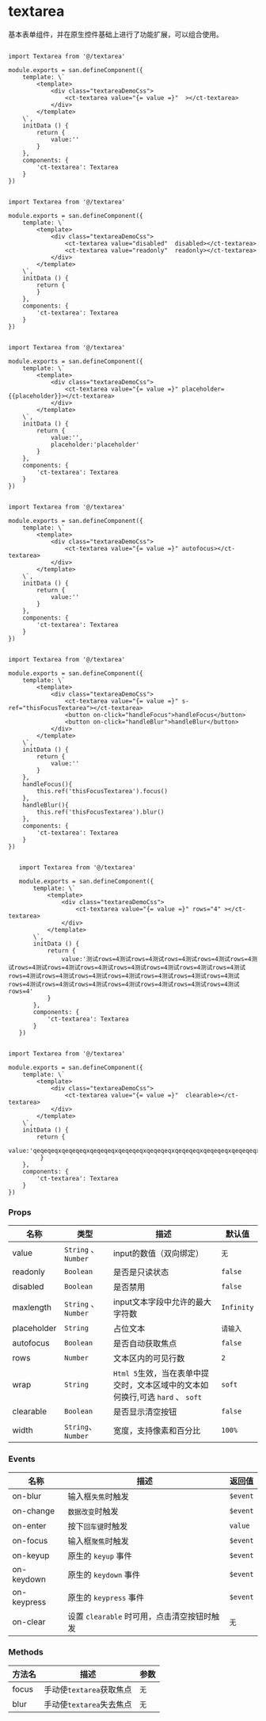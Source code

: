# textarea

基本表单组件，并在原生控件基础上进行了功能扩展，可以组合使用。


```san 基础用法

import Textarea from '@/textarea'

module.exports = san.defineComponent({
    template: \`
        <template>
            <div class="textareaDemoCss">
                <ct-textarea value="{= value =}"  ></ct-textarea>
            </div>
        </template>
    \`,
    initData () {
        return {
            value:''
        }
    },
    components: {
        'ct-textarea': Textarea
    }
})

```

```san disabled 和 readonly

import Textarea from '@/textarea'

module.exports = san.defineComponent({
    template: \`
        <template>
            <div class="textareaDemoCss">
                <ct-textarea value="disabled"  disabled></ct-textarea>
                <ct-textarea value="readonly"  readonly></ct-textarea>
            </div>
        </template>
    \`,
    initData () {
        return {
        }
    },
    components: {
        'ct-textarea': Textarea
    }
})

```

```san placeHolder:占位文本

import Textarea from '@/textarea'

module.exports = san.defineComponent({
    template: \`
        <template>
            <div class="textareaDemoCss">
                <ct-textarea value="{= value =}" placeholder={{placeholder}}></ct-textarea>
            </div>
        </template>
    \`,
    initData () {
        return {
            value:'',
            placeholder:'placeholder'
        }
    },
    components: {
        'ct-textarea': Textarea
    }
})

```

```san 自动获取焦点

import Textarea from '@/textarea'

module.exports = san.defineComponent({
    template: \`
        <template>
            <div class="textareaDemoCss">
                <ct-textarea value="{= value =}" autofocus></ct-textarea>
            </div>
        </template>
    \`,
    initData () {
        return {
            value:''
        }
    },
    components: {
        'ct-textarea': Textarea
    }
})

```

```san 手动获取焦点，通过自带的focus方法，手动聚焦

import Textarea from '@/textarea'

module.exports = san.defineComponent({
    template: \`
        <template>
            <div class="textareaDemoCss">
                <ct-textarea value="{= value =}" s-ref="thisFocusTextarea"></ct-textarea>
                <button on-click="handleFocus">handleFocus</button>
                <button on-click="handleBlur">handleBlur</button>
            </div>
        </template>
    \`,
    initData () {
        return {
            value:''
        }
    },
    handleFocus(){
        this.ref('thisFocusTextarea').focus()
    },
    handleBlur(){
        this.ref('thisFocusTextarea').blur()
    },
    components: {
        'ct-textarea': Textarea
    }
})

```

```san rows：设置文本区内的可见行数

   import Textarea from '@/textarea'

   module.exports = san.defineComponent({
       template: \`
           <template>
               <div class="textareaDemoCss">
                   <ct-textarea value="{= value =}" rows="4" ></ct-textarea>
               </div>
           </template>
       \`,
       initData () {
           return {
               value:'测试rows=4测试rows=4测试rows=4测试rows=4测试rows=4测试rows=4测试rows=4测试rows=4测试rows=4测试rows=4测试rows=4测试rows=4测试rows=4测试rows=4测试rows=4测试rows=4测试rows=4测试rows=4测试rows=4测试rows=4测试rows=4测试rows=4测试rows=4测试rows=4测试rows=4测试rows=4测试rows=4'
           }
       },
       components: {
           'ct-textarea': Textarea
       }
   })

   ```

   ```san clearable：清空功能

   import Textarea from '@/textarea'

   module.exports = san.defineComponent({
       template: \`
           <template>
               <div class="textareaDemoCss">
                   <ct-textarea value="{= value =}"  clearable></ct-textarea>
               </div>
           </template>
       \`,
       initData () {
           return {
                value:'qeqeqeqxqeqeqeqxqeqeqeqxqeqeqeqxqeqeqeqxqeqeqeqxqeqeqeqxqeqeqeqxqeqeqeqxqeqeqeqxqeqeqeqxqeqeqeqxqeqeqeqxqeqeqeqxqeqeqeqxqeqeqeqxqeqeqeqxqeqeqeqxqeqeqeqxqeqeqeqxqeqeqeqxqeqeqeqxqeqeqeqxqeqeqeqxqeqeqeqxqeqeqeqxqeqeqeqxqeqeqeqxqeqeqeqxqeqeqeqxqeqeqeqxqeqeqeqxqeqeqeqxqeqeqeqxqeqeqeqxqeqeqeqx'
            }
       },
       components: {
           'ct-textarea': Textarea
       }
   })

   ```


### Props

| 名称 | 类型 | 描述 | 默认值 |
| --- | --- | --- | --- |
| value	 | `String` 、 `Number` | input的数值（双向绑定） | `无` |
| readonly	 | `Boolean`| 是否是只读状态 | `false` |
| disabled	 | `Boolean`| 是否禁用 | `false` |
| maxlength	 | `String` 、 `Number`| input文本字段中允许的最大字符数 | `Infinity` |
| placeholder	 | `String`| 占位文本 | `请输入` |
| autofocus	 | `Boolean`| 是否自动获取焦点 | `false` |
| rows	 | `Number`| 文本区内的可见行数 | `2` |
| wrap	 | `String`| `Html 5`生效，当在表单中提交时，文本区域中的文本如何换行,可选 `hard` 、 `soft` | `soft` |
| clearable	 | `Boolean`| 是否显示清空按钮 | `false` |
| width	 | `String`、`Number`| 宽度，支持像素和百分比 | `100%` |



### Events

| 名称 |描述 | 返回值 |
| --- |  --- | --- |
| on-blur	 | 输入框`失焦`时触发 | `$event` |
| on-change	 | `数据改变`时触发 | `$event` |
| on-enter	 | 按下`回车键`时触发 | `value` |
| on-focus	 | 输入框`聚焦`时触发 | `$event` |
| on-keyup	 | 原生的 `keyup` 事件 | `$event` |
| on-keydown	 | 原生的 `keydown` 事件 | `$event` |
| on-keypress	 | 原生的 `keypress` 事件 | `$event` |
| on-clear	 | 设置 `clearable` 时可用，点击清空按钮时触发 | `无` |

### Methods
| 方法名 |描述 | 参数 |
| --- |  --- | --- |
| focus	 | 手动使`textarea`获取焦点 | `无` |
| blur	 | 手动使`textarea`失去焦点 | `无` |


